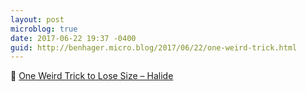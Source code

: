 ```yaml
---
layout: post
microblog: true
date: 2017-06-22 19:37 -0400
guid: http://benhager.micro.blog/2017/06/22/one-weird-trick.html
---
```

📱 [One Weird Trick to Lose Size – Halide](https://blog.halide.cam/one-weird-trick-to-lose-size-c0a4013de331)
